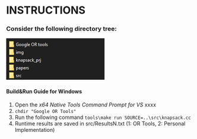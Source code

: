 # INSTRUCTIONS #
### Consider the following directory tree:
![Directory listing](img/directoryimg.png?raw=true "ls")

#### Build&Run Guide for Windows
1. Open the *x64 Native Tools Command Prompt for VS* xxxx
2. ```chdir "Google OR Tools"``` 
3. Run the following command ```tools\make run SOURCE=..\src\knapsack.cc```
4. Runtime results are saved in src/ResultsN.txt (1: OR Tools, 2: Personal Implementation)
